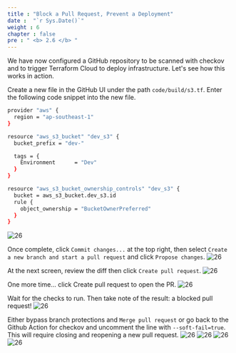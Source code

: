 ```yaml
---
title : "Block a Pull Request, Prevent a Deployment"
date :  "`r Sys.Date()`" 
weight : 6
chapter : false
pre : " <b> 2.6 </b> "
---
```


We have now configured a GitHub repository to be scanned with checkov and to trigger Terraform Cloud to deploy infrastructure. Let's see how this works in action.

Create a new file in the GitHub UI under the path `code/build/s3.tf`. Enter the following code snippet into the new file.

```sh
provider "aws" {
  region = "ap-southeast-1"
}

resource "aws_s3_bucket" "dev_s3" {
  bucket_prefix = "dev-"

  tags = {
    Environment      = "Dev"
  }
}

resource "aws_s3_bucket_ownership_controls" "dev_s3" {
  bucket = aws_s3_bucket.dev_s3.id
  rule {
    object_ownership = "BucketOwnerPreferred"
  }
}


```


![26][1]

Once complete, click `Commit changes...` at the top right, then select `Create a new branch and start a pull request` and click `Propose changes`. ![26][2]

At the next screen, review the diff then click `Create pull request`. ![26][3]

One more time... click Create pull request to open the PR. ![26][4]

Wait for the checks to run. Then take note of the result: a blocked pull request! ![26][5]

Either bypass branch protections and `Merge pull request` or go back to the Github Action for checkov and uncomment the line with `--soft-fail=true`. This will require closing and reopening a new pull request.  ![26][6] ![26][10] ![26][11] ![26][12]

[1]: /ws02/images/2/26/1.png?featherlight=false&width=50pc
[2]: /ws02/images/2/26/2.png?featherlight=false&width=50pc
[3]: /ws02/images/2/26/3.png?featherlight=false&width=50pc
[4]: /ws02/images/2/26/4.png?featherlight=false&width=50pc
[5]: /ws02/images/2/26/5.png?featherlight=false&width=50pc
[6]: /ws02/images/2/26/6.png?featherlight=false&width=50pc
[7]: /ws02/images/2/26/7.png?featherlight=false&width=50pc
[8]: /ws02/images/2/26/8.png?featherlight=false&width=50pc
[9]: /ws02/images/2/26/9.png?featherlight=false&width=50pc
[10]: /ws02/images/2/26/10.png?featherlight=false&width=50pc
[11]: /ws02/images/2/26/11.png?featherlight=false&width=50pc
[12]: /ws02/images/2/26/12.png?featherlight=false&width=50pc
[13]: /ws02/images/2/26/13.png?featherlight=false&width=50pc
[14]: /ws02/images/2/26/14.png?featherlight=false&width=50pc
